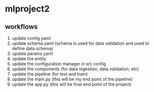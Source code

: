 # mlproject2


## workflows


1. update config.yaml
2. update schema.yaml (schema is used for data validation and used to define data schema)
3. update params.yaml
4. update the entity
5. update the configuration manager in src config 
6. update the components (for data ingestion, data validation, etc)
7. update the pipeline (for test and train)
8. update the main.py (this will be my end point of the pipeline)
9. update the app.py (this will be final end point of the project)
